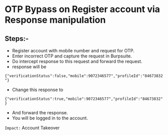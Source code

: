 # OTP Bypass on Register account via Response manipulation

## Steps:-
- Register account with mobile number and request for OTP.
- Enter incorrect OTP and capture the request in Burpsuite.
- Do intercept response to this request and forward the request.
- response will be 

`{"verificationStatus":false,"mobile":9072346577","profileId":"84673832"}`

- Change this response to

`{"verificationStatus":true,"mobile":9072346577","profileId":"84673832"}`

- And forward the response.
- You will be logged in to the account.


`Impact:` Account Takeover
